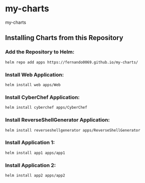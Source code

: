# my-charts
my-charts

## Installing Charts from this Repository
### Add the Repository to Helm:
```
helm repo add apps https://fernando0069.github.io/my-charts/
```

### Install Web Application:
```
helm install web apps/Web
```

### Install CyberChef Application:
```
helm install cyberchef apps/CyberChef
```

### Install ReverseShellGenerator Application:
```
helm install reverseshellgenerator apps/ReverseShellGenerator
```

### Install Application 1:
```
helm install app1 apps/app1
```

### Install Application 2:
```
helm install app2 apps/app2
```
